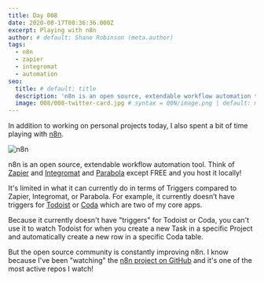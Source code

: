 ```yaml
---
title: Day 008
date: 2020-08-17T08:36:36.000Z
excerpt: Playing with n8n
author: # default: Shane Robinson (meta.author)
tags:
  - n8n
  - zapier
  - integromat
  - automation
seo:
  title: # default: title
  description: 'n8n is an open source, extendable workflow automation tool alternative to Zapier, Integromat, and Parabola.' # default: meta.description
  image: 008/008-twitter-card.jpg # syntax = 00N/image.png | default: meta.image
---
```


In addition to working on personal projects today, I also spent a bit of time playing with [n8n](https://n8n.io/ 'Extendable workflow automation tool').

![n8n](/assets/images/008/n8n.jpg)

n8n is an open source, extendable workflow automation tool. Think of [Zapier](https://zapier.com/) and [Integromat](https://www.integromat.com/) and [Parabola](https://parabola.io/) except FREE and you host it locally!

It's limited in what it can currently do in terms of Triggers compared to Zapier, Integromat, or Parabola. For example, it currently doesn’t have triggers for [Todoist](https://todoist.com/ 'Organize it all with Todoist') or [Coda](https://coda.io/ 'Coda is a new doc for teams') which are two of my core apps.

Because it currently doesn't have "triggers" for Todoist or Coda, you can't use it to watch Todoist for when you create a new Task in a specific Project and automatically create a new row in a specific Coda table.

But the open source community is constantly improving n8n. I know because I've been "watching" the [n8n project on GitHub](https://github.com/n8n-io/n8n 'n8n on Github') and it's one of the most active repos I watch!
